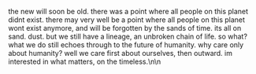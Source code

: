 the new will soon be old. there was a point where all people on this planet didnt exist. there may very well be a point where all people on this planet wont exist anymore, and will be forgotten by the sands of time. its all on sand. dust. but we still have a lineage, an unbroken chain of life. so what? what we do still echoes through to the future of humanity. why care only about humanity? well we care first about ourselves, then outward. im interested in what matters, on the timeless.\n\n